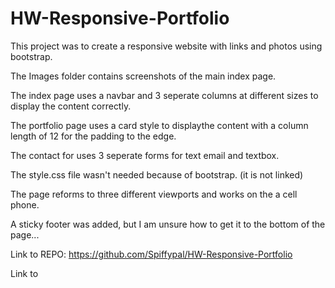 # HW-Responsive-Portfolio

This project was to create a responsive website with links and photos using bootstrap.

The Images folder contains screenshots of the main index page.

The index page uses a navbar and 3 seperate columns at different sizes to display the content correctly.

The portfolio page uses a card style to displaythe content with a column length of 12 for the padding to the edge.

The contact for uses 3 seperate forms for text email and textbox.

The style.css file wasn't needed because of bootstrap. (it is not linked)

The page reforms to three different viewports and works on the a cell phone.

A sticky footer was added, but I am unsure how to get it to the bottom of the page...

Link to REPO: https://github.com/Spiffypal/HW-Responsive-Portfolio

Link to 